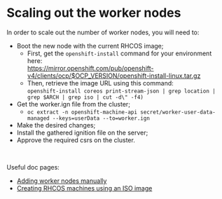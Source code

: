 # Scaling out the worker nodes

In order to scale out the number of worker nodes, you will need to:

* Boot the new node with the current RHCOS image;
  * First, get the ```openshift-install``` command for your environment here:<br>https://mirror.openshift.com/pub/openshift-v4/clients/ocp/$OCP_VERSION/openshift-install-linux.tar.gz
  * Then, retrieve the image URL using this command:<br>```openshift-install coreos print-stream-json | grep location | grep $ARCH | grep iso | cut -d\" -f4)```
* Get the worker.ign file from the cluster;
  * ```oc extract -n openshift-machine-api secret/worker-user-data-managed --keys=userData --to=worker.ign```
* Make the desired changes;
* Install the gathered ignition file on the server;
* Approve the required csrs on the cluster.
<br>

Useful doc pages:
* [Adding worker nodes manually](https://docs.openshift.com/container-platform/latest/nodes/nodes/nodes-sno-worker-nodes.html#sno-adding-worker-nodes-to-single-node-clusters-manually_add-workers)
* [Creating RHCOS machines using an ISO image](https://docs.openshift.com/container-platform/latest/machine_management/user_infra/adding-bare-metal-compute-user-infra.html#machine-user-infra-machines-iso_adding-bare-metal-compute-user-infra)
